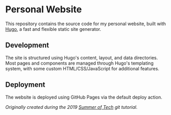 # Personal Website

This repository contains the source code for my personal website, built with [Hugo](https://gohugo.io/), a fast and flexible static site generator.

## Development

The site is structured using Hugo's content, layout, and data directories. Most pages and components are managed through Hugo's templating system, with some custom HTML/CSS/JavaScript for additional features.

## Deployment

The website is deployed using GitHub Pages via the default deploy action.

_Originally created during the 2019 [Summer of Tech](https://www.summeroftech.co.nz/) git tutorial._
